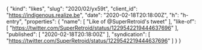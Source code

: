 {
  "kind": "likes",
  "slug": "2020/02/yx59t",
  "client_id": "https://indigenous.realize.be",
  "date": "2020-02-18T20:18:00Z",
  "h": "h-entry",
  "properties": {
    "name": [
      "Like of @SuperRetroid's tweet"
    ],
    "like-of": [
      "https://twitter.com/SuperRetroid/status/1229542219444637696"
    ],
    "published": [
      "2020-02-18T20:18:00Z"
    ],
    "syndication": [
      "https://twitter.com/SuperRetroid/status/1229542219444637696"
    ]
  }
}
